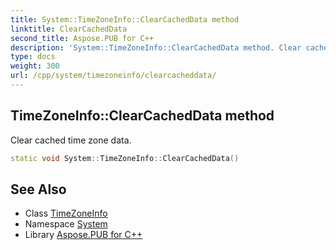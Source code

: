 ```yaml
---
title: System::TimeZoneInfo::ClearCachedData method
linktitle: ClearCachedData
second_title: Aspose.PUB for C++
description: 'System::TimeZoneInfo::ClearCachedData method. Clear cached time zone data in C++.'
type: docs
weight: 300
url: /cpp/system/timezoneinfo/clearcacheddata/
---
```

## TimeZoneInfo::ClearCachedData method


Clear cached time zone data.

```cpp
static void System::TimeZoneInfo::ClearCachedData()
```

## See Also

* Class [TimeZoneInfo](../)
* Namespace [System](../../)
* Library [Aspose.PUB for C++](../../../)
